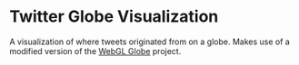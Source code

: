 # Twitter Globe Visualization

A visualization of where tweets originated from on a globe. Makes use of a modified version of the [WebGL Globe](https://www.chromeexperiments.com/globe) project.